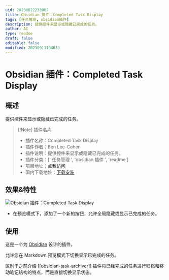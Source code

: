 ```yaml
---
uid: 20230822233902
title: Obsidian 插件：Completed Task Display
tags: [任务管理, obsidian插件]
description: 提供控件来显示或隐藏已完成的任务。
author: AI
type: readme
draft: false
editable: false
modified: 20230911104633
---
```


# Obsidian 插件：Completed Task Display

## 概述

提供控件来显示或隐藏已完成的任务。

> [!Note] 插件名片
> - 插件名称：Completed Task Display
> - 插件作者：Ben Lee-Cohen
> - 插件说明：提供控件来显示或隐藏已完成的任务。
> - 插件分类：[' 任务管理 ', 'obsidian 插件 ', 'readme']
> - 项目地址：[点我访问](https://github.com/heliostatic/completed-task-display)
> - 国内下载地址：[下载安装](https://pkmer.cn/products/plugin/pluginMarket/?completed-task-display)

## 效果&特性

![Obsidian 插件：Completed Task Display](https://cdn.pkmer.cn/images/234.gif!pkmer)

- 在预览模式下，添加了一个新的按钮，允许全局隐藏或显示已完成的任务。

## 使用

这是一个为 [Obsidian](https://obsidian.md) 设计的插件。

允许您在 Markdown 预览模式下切换显示已完成的任务。

区别于之前介绍 [[obsidian-task-archiver]] 插件将已经完成的任务进行归档和移动笔记结构的特点，而是直接切换显示状态。